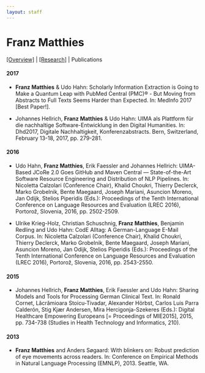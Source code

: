 ```yaml
---
layout: staff
---
```


# Franz Matthies

[[Overview]](https://julielab.github.io/web/staff/Matthies/Franz+Matthies.html) | 
[[Research]](https://julielab.github.io/web/staff/Matthies/research.html) | 
Publications

#### 2017
* **Franz Matthies** & Udo Hahn: Scholarly Information Extraction is Going to Make a Quantum Leap with PubMed Central (PMC)® - But Moving from Abstracts to Full Texts Seems Harder than Expected. In: MedInfo 2017 [Best Paper!].

* Johannes Hellrich, **Franz Matthies** & Udo Hahn: UIMA als Plattform für die nachhaltige Software-Entwicklung in den Digital Humanities. In: Dhd2017, Digitale Nachhaltigkeit, Konferenzabstracts. Bern, Switzerland, February 13-18, 2017, pp. 279-281.

#### 2016
* Udo Hahn, **Franz Matthies**, Erik Faessler and Johannes Hellrich: UIMA-Based JCoRe 2.0 Goes GitHub and Maven Central ― State-of-the-Art Software Resource Engineering and Distribution of NLP Pipelines. In: Nicoletta Calzolari (Conference Chair), Khalid Choukri, Thierry Declerck, Marko Grobelnik, Bente Maegaard, Joseph Mariani, Asuncion Moreno, Jan Odijk, Stelios Piperidis (Eds.): Proceedings of the Tenth International Conference on Language Resources and Evaluation (LREC 2016), Portorož, Slovenia, 2016, pp. 2502-2509.

* Ulrike Krieg-Holz, Christian Schuschnig, **Franz Matthies**, Benjamin Redling and Udo Hahn: CodE Alltag: A German-Language E-Mail Corpus. In: Nicoletta Calzolari (Conference Chair), Khalid Choukri, Thierry Declerck, Marko Grobelnik, Bente Maegaard, Joseph Mariani, Asuncion Moreno, Jan Odijk, Stelios Piperidis (Eds.): Proceedings of the Tenth International Conference on Language Resources and Evaluation (LREC 2016), Portorož, Slovenia, 2016, pp. 2543-2550.

#### 2015
* Johannes Hellrich, **Franz Matthies**, Erik Faessler and Udo Hahn: Sharing Models and Tools for Processing German Clinical Text. In: Ronald Cornet, Lăcrămioara Stoicu-Tivadar, Alexander Hörbst, Carlos Luis Parra Calderón, Stig Kjær Andersen, Mira Hercigonja-Szekeres (Eds.): Digital Healthcare Empowering Europeans [= Proceedings of MIE2015], 2015, pp. 734-738 (Studies in Health Technology and Informatics, 210).

#### 2013
* **Franz Matthies** and Anders Søgaard: With blinkers on: Robust prediction of eye movements across readers. In: Conference on Empirical Methods in Natural Language Processing (EMNLP), 2013. Seattle, WA.
